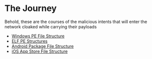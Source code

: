 # The Journey

Behold, these are the courses of the malicious intents that will enter the network cloaked while carrying their payloads

* [Windows PE File Structure](<../../The Journey/Windows PE Structure.md>)
* [ELF PE Structures](<../../The Journey/ELF PE Structure.md>)
* [Android Package File Structure](<../../The Journey/Android Package File Structure.md>)
* [iOS App Store File Structure](<../../The Journey/iOS App Store File Structure.md>)
